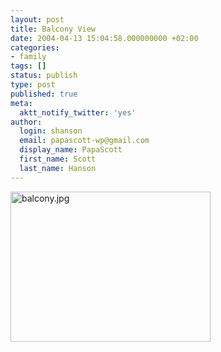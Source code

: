 ```yaml
---
layout: post
title: Balcony View
date: 2004-04-13 15:04:58.000000000 +02:00
categories:
- family
tags: []
status: publish
type: post
published: true
meta:
  aktt_notify_twitter: 'yes'
author:
  login: shanson
  email: papascott-wp@gmail.com
  display_name: PapaScott
  first_name: Scott
  last_name: Hanson
---
```

<p><img alt="balcony.jpg" src="http://www.papascott.de/wordpress/wp-content/uploads/2004/04/balcony.jpg" width="320" height="240" border="0" /></p>

